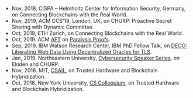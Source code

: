 - Nov, 2018, CISPA – Helmholtz Center for Information Security, Germany, on Connecting Blockchains with the Real World.
- Nov, 2019, ACM CCS'19, London, UK, on CHURP: Proactive Secret Sharing with Dynamic Committee.
- Oct, 2019, ETH Zurich, on Connecting Blockchains with the Real World.
- Oct, 2019. ACM [AFT](https://aft.acm.org/) on [Paralysis Proofs](https://dl.acm.org/authorize?N695294).
- Sep, 2019. IBM Watson Research Center, IBM PhD Fellow Talk, on [DECO: Liberating Web Data Using Decentralized Oracles for TLS](https://arxiv.org/abs/1909.00938).
- Jan, 2019. Northeastern University, [Cybersecurity Speaker Series](https://www.khoury.northeastern.edu/event/cybersecurity-speaker-series-blockchains-and-trusted-execution-environments-towards-a-new-security-paradigm/), on Ekiden and CHURP.
- Nov, 2018. MIT, [CSAIL](https://www.csail.mit.edu/event/blockchains-and-trusted-execution-environments-towards-new-security-paradigm), on Trusted Hardware and Blockchain Hybridization.
- Oct, 2018. New York University, [CS Colloquium](https://cs.nyu.edu/dynamic/news/colloquium/1095/), on Trusted Hardware and Blockchain Hybridization.